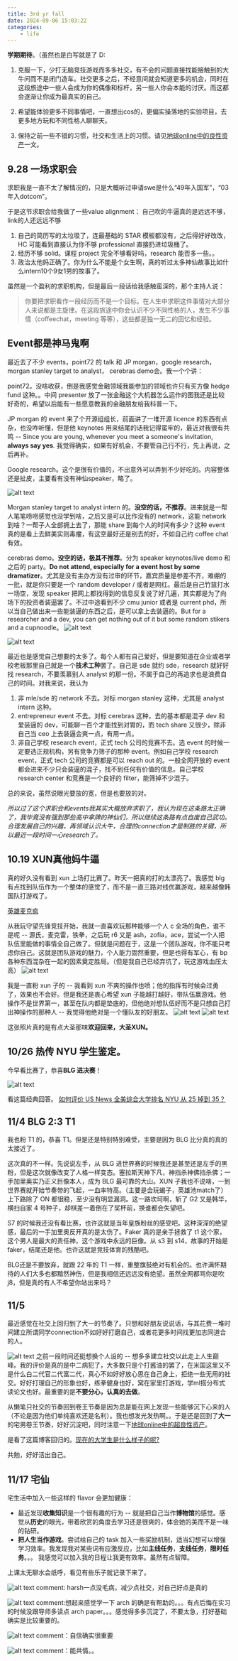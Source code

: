 ```yaml
---
title: 3rd yr fall
date: 2024-09-06 15:03:22
categories:
    - life
---
```


**学期期待**。（虽然也是白写就是了 D:

1. 克服一下，少打无脑竞技游戏而多多社交，有不会的问题直接找能接触到的大牛问而不是闭门造车。社交更多之后，不经意间就会知道更多的机会，同时在这段旅途中一些人会成为你的偶像和标杆，另一些人你会本能的讨厌。而这都会逐渐让你成为最真实的自己。

2. 希望能体验更多不同事情吧，一直想出cos的，更偏实操落地的实验项目，去更多地方玩和不同性格人聊聊天。

3. 保持之前一些不错的习惯，社交和生活上的习惯。请见[地球online中的良性资产](./地球online中的超良性资产)一文。

## 9.28 一场求职会

求职我是一直不太了解情况的，只是大概听过申请swe是什么“49年入国军”，“03年入dotcom”。

于是这节求职会给我做了一些value alignment： 自己吹的牛逼真的是远远不够，link的人还远远不够

1. 自己的简历写的太垃圾了，连最基础的 STAR 模板都没有，之后得好好改改，HC 可能看到直接认为你不够 professional 直接扔进垃圾桶了。 
2. 经历不够 solid。课程 project 完全不够看好吗，research 能否多一些。。 
3. 政治太他妈正确了。你为什么不能是个女生啊，真的听过太多神仙故事比如什么intern10个9女1男的故事了。

虽然是一个盈利的求职机构，但是最后一段话给我感触蛮深的，那个主持人说：

> 你要把求职看作一段经历而不是一个目标。在人生中求职这件事情对大部分人来说都是主旋律。在这段旅途中你会认识不少不同性格的人，发生不少事情（coffeechat，meeting 等等），这些都是独一无二的回忆和经验。

## Event都是神马鬼啊

最近去了不少 events，point72 的 talk 和 JP morgan，google research， morgan stanley target to analyst， cerebras demo会。我一个个讲： 

point72。没啥收获，倒是我感觉金融领域我能参加的领域也许只有买方像 hedge fund 这种。。中间 presenter 放了一张金融这个大机器怎么运作的图我还是比较好奇的，希望以后能有一些愿意教我的金融朋友给我科普一下。

JP morgan 的 event 来了个开源组组长，前面讲了一堆开源 licence 的东西有点杂，也没咋听懂，但是他 keynotes 用来结尾的话我记得蛮牢的，最近对我很有共鸣 -- Since you are young, whenever you meet a someone's invitation, **always say yes**. 我觉得确实，如果有好机会，不要管自己行不行，先上再说，之后再补。

Google research。这个是很有价值的，不出意外可以弄到不少好吃的。内容整体还是扯皮，主要看有没有神仙speaker，略了。

![alt text](./3rd_yr_fall/6758b46be7970d3e70af74acac514c8.jpg)

Morgan stanley target to analyst intern 的。**没空的话，不推荐**。进来就是一帮人笔笔唠唠感觉也没学到啥，之后又是可以比作没有的 network，这能 network 到啥？一帮子人全部拥上去了，那能 share 到每个人的时间有多少？这种 event 真的是看上去鲜美实则毒瘤，有这空最好还是别去的好，不如自己约 coffee chat 有效。

cerebras demo。**没空的话，极其不推荐**。分为 speaker keynotes/live demo 和之后的 party。**Do not attend, especially for a event host by some dramatizer**。尤其是没有主办方没有过审的环节，嘉宾质量是参差不齐，难绷的一批，就是你只要是一个 random developer / 或者是网红。最后是自己竹篮打水一场空，发现 speaker 把网上都找得到的信息反复说了好几遍，其实都是为了向场下的投资者装逼罢了。不过中途看到不少 cmu junior 或者是 current phd，所以当自己做出来一些能装逼的东西之后，是可以拿上去装逼的。But for a researcher and a dev, you can get nothing out of it but some random stikers and a cupnoodle。
![alt text](./3rd_yr_fall/c4826dae9367c24b6615f9ccec03f45.jpg) 

![alt text](./3rd_yr_fall/df5e62210a8e0aa4d3905063bc3aac7.jpg)

最近也是感觉自己想要的太多了。每个人都有自己爱好，但是要知道在企业或者学校老板那里自己就是一个**技术工种**罢了。自己是 sde 就约 sde，research 就好好找 research，不要羡慕别人 analyst 的那一份。不属于自己的再追求也是浪费自己的时间。对我来说，我认为

1. 非 mle/sde 的 network 不去。对标 morgan stanley 这种，尤其是 analyst intern 这种。
2. entrepreneur event 不去。对标 cerebras 这种，去的基本都是混子 dev 和爱装逼的 dev，可能聊一百个才能找到对胃的，而 tech share 又很少，除非自己当 ceo 上去装逼会爽一点，有用一点。
3. 非自己学校 research event，正式 tech 公司的竞赛不去。选 event 的时候一定要选正规机构，另有竞争力筛子的那种 event。例如自己学校 research event，正式 tech 公司的竞赛都是可以 reach out 的。一般全网开放的 event 都会进来不少只会装逼的混子，找不到任何有价值的信息。自己学校 research center 和竞赛是一个良好的 filter，能筛掉不少混子。

总的来说，虽然说眼光要放的宽，但是也要放的对。

*所以过了这个求职会和events我其实大概放弃求职了，我认为现在这条路太正确了，我毕竟没有强到那些高中拿牌的神仙们，所以继续这条路有点自废自己武功。合理发展自己的兴趣，再领域认识大牛，合理的connection才是制胜的关键，所以最近一段时间一心research了。*

## 10.19 XUN真他妈牛逼

真的好久没有看到 xun 上场打比赛了。昨天一把真的打的太漂亮了。我感觉 blg 有点找到队伍作为一个整体的感觉了，而不是一直三路对线优赢游戏，越来越像韩国队打游戏了。

[英雄麦克疯](https://www.bilibili.com/video/BV1exCoYeE3T/?)

从我玩守望先锋竞技开始，我就一直喜欢玩那种能够一个人 c 全场的角色，谁不是呢 -- 源氏，麦克雷，铁拳，之后玩 r6 又是 ash，zofia，ace，尝试一个人把队伍里能做的事情全自己做了。但就是问题在于，这是一个团队游戏，你不能只考虑你自己。这就是团队游戏的魅力，个人能力固然重要，但是也得有军心，有 bp 各种东西混杂在一起的因素奠定胜局。（但是我自己已经弃坑了，玩这游戏血压太高）
![alt text](./3rd_yr_fall/image-2.png)

我是一直粉 xun 子的 -- 我看到 xun 不爽的操作也喷；他的指挥有时候会过勇了，效果也不会好。但是我还是衷心希望 xun 子能越打越好，带队伍赢游戏。他操作不是世界第一，甚至在队内都是垫底的，但他绝对想队伍好而不是只想自己打出神操作的那种人 -- 我觉得他绝对是一个懂队友的好朋友。
![alt text](./3rd_yr_fall/image-4.png) 
![alt text](./3rd_yr_fall/image-5.png)

这张照片真的是有点大圣那味**欢迎回来，大圣XUN。**

## 10/26 热传 NYU 学生鉴定。

今早看比赛了，恭喜**BLG 进决赛**！

![alt text](./3rd_yr_fall/image-3.png)

看这篇经典回答。 [如何评价 US News 全美综合大学排名 NYU 从 25 掉到 35？](https://www.zhihu.com/question/622671319/answer/3219237491)


## 11/4 BLG 2:3 T1

我也粉 T1 的，恭喜 T1。但是还是特别特别难受，主要是因为 BLG 比分真的真的太接近了。

这次真的不一样。先说说左手，从 BLG 进世界赛的时候我还是甚至还是左手的黑粉，但是这次就像改变了人格一样变态。塞拉斯天神下凡，神挡杀神佛挡杀佛；一手加里奥实乃正义巨像本人，成为 BLG 最可靠的大山。XUN 子我也不说啥，一到世界赛就开始节奏带的飞起，一血率特高。（主要是会玩蝎子，英雄池match了）上下路除了 ON 都很稳，至少没有明显漏洞。这一路坎坷啊，斩了 G2 又是韩华，横扫自家 4 号种子，却棋差一着倒在了奖杯前，换谁都会失望吧。

S7 的时候我还没有看比赛，也许这就是当年皇族粉丝的感受吧。这种深深的绝望感，最后的一手加里奥反开真的是太伤了。Faker 真的是亲手拯救了 t1 这个家，这个男人是最大的责任神，这个游戏中永远的巨像。从 s3 到 s14，故事的开始是 faker，结尾还是他。也许这就是竞技体育的残酷吧。

BLG还是不要放弃，就跟 22 年的 T1 一样，重整旗鼓绝对有机会的。也许满怀期待的人们大多也都黯然神伤，但是我相信还远远没有绝望。虽然全网都骂你是吹j8，但是真的有人不希望你站出来吗？

## 11/5
最近感觉在社交上回归到了大一的节奏了。只想和好朋友说说话，与其花费一堆时间建立所谓同学connection不如好好打磨自己，或者花更多时间找更加志同道合的人。

![alt text](./3rd_yr_fall/image-6.png)
之前一段时间还挺想换个人设的 -- 想多多建立社交以此走上人生巅峰。我的评价是真的是中二病犯了，大多数只是个打酱油的罢了，在米国这里又不是什么白二代官二代富二代，真心不如好好放心思在自己身上，拒绝一些无用的社交。好好打理自己的形象也好，练拳健身也好，窝在家里打游戏，学ml搭分布式读论文也好。最重要的是**不要分心，认真的去做**。

从懒笔只社交的节奏回到卷王节奏是因为总是能在网上发现一些能够沉下心来的人（不论是因为他们单纯喜欢还是名利）。我也想发光发热啊。。于是还是回到了**大一**的宅男卷王节奏，好好沉淀吧，同时注意一下[地球online中的超良性资产](./地球online中的超良性资产)。

是看了这篇博客回归的。[现在的大学生是什么样子的呢?](https://www.zhihu.com/question/623983985/answer/11042537772)

共勉，好好活出自己。


## 11/17 宅仙

宅生活中加入一些这样的 flavor 会更加健康：

- 最近发现**收集知识**是一个很有趣的行为 -- 就是把自己当作**博物馆**的感觉。感觉从**历史**的眼光，带着欣赏的角度去学习还是很爽的，体会她的美而不是一味的钻研。
- **把人生当作游戏**。尝试给自己的 task 加入一些奖励机制，适当幻想可以增强学习效率。我发现我对某些词有应激反应，比如**主线任务**，**支线任务**，**限时任务**。。。 我感觉可以加入我的日程让我更有效率。虽然有点智障。

上课太无聊水会纸呼，看见有些乐子就记录下来了。

![alt text](./3rd_yr_fall/image-7.png)
comment: harsh一点没毛病，减少点社交，对自己好点是真的

![alt text](./3rd_yr_fall/image-8.png)
comment:想起来感觉学一下 arch 的确是有帮助的。。。有点后悔在实习的时候没跟导师多读点 arch paper。。。感觉得多多沉淀了，不要太急，打好基础确实是比较重要的。

![alt text](./3rd_yr_fall/image-9.png)
comment：自信确实很重要

![alt text](./3rd_yr_fall/image-10.png)
comment：能共情。。
